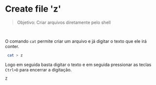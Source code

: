 # Create file 'z'

> Objetivo: Criar arquivos diretamente pelo shell

<br>

O comando `cat` permite criar um arquivo e já digitar o texto que ele irá conter.
```bash
 cat > z
```
Logo em seguida basta digitar o texto e em seguida pressionar as teclas `Ctrl+D` para encerrar a digitação.

```bash
Z
```